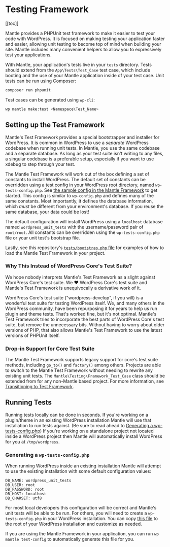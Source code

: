 # Testing Framework

[[toc]]

Mantle provides a PHPUnit test framework to make it easier to test your code
with WordPress. It is focused on making testing your application faster and
easier, allowing unit testing to become top of mind when building your site.
Mantle includes many convenient helpers to allow you to expressively test your
applications.

With Mantle, your application's tests live in your `tests` directory. Tests
should extend from the `App\Tests\Test_Case` test case, which include booting
and the use of your Mantle application inside of your test case. Unit tests can
be run using Composer:

```bash
composer run phpunit
```

Test cases can be generated using `wp-cli`:

```bash
wp mantle make:test <Namespace\Test_Name>
```

## Setting up the Test Framework

Mantle's Test Framework provides a special bootstrapper and installer for
WordPress. It is common in WordPress to use a _separate_ WordPress codebase when
running unit tests. In Mantle, you use the same codebase and a separate
database. As long as your test suite isn't writing to any files, a singular
codebase is a preferable setup, especially if you want to use xdebug to step
through your test.

The Mantle Test Framework will work out of the box defining a set of constants
to install WordPress. The default set of constants can be overridden using a
test config in your WordPress root directory, named `wp-tests-config.php`. See
[the sample config in the Mantle
Framework](https://github.com/alleyinteractive/mantle-framework/blob/main/src/mantle/testing/wp-tests-config-sample.php)
to get started. This config is similar to `wp-config.php` and defines many of
the same constants. Most importantly, it defines the database information, which
*must* be different from your environment's database. If you reuse the same
database, your data could be lost!

The default configuration will install WordPress using a `localhost` database
named `wordpress_unit_tests` with the username/password pair of `root/root`. All
constants can be overridden using the `wp-tests-config.php` file or your unit
test's bootstrap file.

Lastly, see this repository's [`tests/bootstrap.php`
file](https://github.com/alleyinteractive/mantle/blob/main/tests/bootstrap.php)
for examples of how to load the Mantle Test Framework in your project.

### Why This Instead of WordPress Core's Test Suite?

We hope nobody interprets Mantle's Test Framework as a slight against WordPress
Core's test suite. We :heart: WordPress Core's test suite and Mantle's Test
Framework is unequivocally a derivative work of it.

WordPress Core's test suite ("wordpress-develop", if you will) is a wonderful
test suite for testing WordPress itself. We, and many others in the WordPress
community, have been repurposing it for years to help us run plugin and theme
tests. That's worked fine, but it's not optimal. Mantle's Test Framework tries
to incorporate the best parts of WordPress Core's test suite, but remove the
unnecessary bits. Without having to worry about older versions of PHP, that also
allows Mantle's Test Framework to use the latest versions of PHPUnit itself.

### Drop-in Support for Core Test Suite

The Mantle Test Framework supports legacy support for core's test suite methods,
including `go_to()` and `factory()` among others. Projects are able to switch to
the Mantle Test Framework without needing to rewrite any existing unit tests.
The `Mantle\Testing\Framework_Test_Case` class should be extended from
for any non-Mantle based project. For more information, see [Transitioning to
Test Framework](./transition.md).

## Running Tests

Running tests locally can be done in seconds. If you're working on a plugin/theme in an existing WordPress installation Mantle will use that installation to run tests against. (Be sure to read ahead to [Generating a wp-tests-config.php](#generating-a-wp-tests-config-php)) If you're working on a standalone project not located inside a WordPress project then Mantle will automatically install WordPress for you at `/tmp/wordpress`.

### Generating a `wp-tests-config.php`

When running WordPress inside an existing installation Mantle will attempt to use the existing installation with some default configuration values:

```
DB_NAME: wordpress_unit_tests
DB_USER: root
DB_PASSWORD: root
DB_HOST: localhost
DB_CHARSET: utf8
```

For most local developers this configuration will be correct and Mantle's unit
tests will be able to be run. For others, you will need to create a
`wp-tests-config.php` in your WordPress installation. You can copy [this
file](https://github.com/alleyinteractive/mantle-framework/blob/HEAD/src/mantle/testing/wp-tests-config-sample.php)
to the root of your WordPress installation and customize as needed.

If you are using the Mantle Framework in your application, you can run `wp
mantle test-config` to automatically generate this file for you.